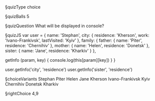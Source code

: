 §quizType
choice

§quizBalls
5

§quizQuestion
What will be displayed in console?



§quizJS
var user = {
  name: 'Stephan',
  city: {
    residence: 'Kherson',
    work: 'Ivano-Frankivsk',
    lastVisited: 'Kyiv'
  },
  family: {
    father: { name: 'Piter', residence: 'Chernihiv' },
    mother: { name: 'Helen', residence: 'Donetsk' },
    sister: { name: 'Jane', residence: 'Kharkiv' }
  },

  getInfo (param, key) {
    console.log(this[param][key])
  }
}

user.getInfo('city', 'residence')
user.getInfo('sister', 'residence')



§choiceVariants
Stephan
Piter
Helen
Jane
Kherson
Ivano-Frankivsk
Kyiv
Chernihiv
Donetsk
Kharkiv



§rightChoice
4,9
